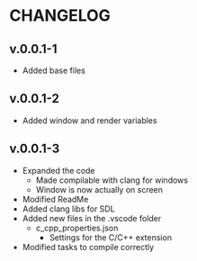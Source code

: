 # CHANGELOG

## v.0.0.1-1
- Added base files

## v.0.0.1-2
- Added window and render variables

## v.0.0.1-3
- Expanded the code
  - Made compilable with clang for windows
  - Window is now actually on screen
- Modified ReadMe
- Added clang libs for SDL
- Added new files in the .vscode folder
  - c_cpp_properties.json
    - Settings for the C/C++ extension
- Modified tasks to compile correctly